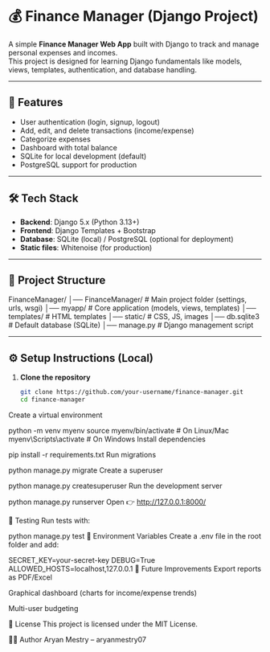# 💰 Finance Manager (Django Project)

A simple **Finance Manager Web App** built with Django to track and manage personal expenses and incomes.  
This project is designed for learning Django fundamentals like models, views, templates, authentication, and database handling.

---

## 🚀 Features
- User authentication (login, signup, logout)
- Add, edit, and delete transactions (income/expense)
- Categorize expenses
- Dashboard with total balance
- SQLite for local development (default)
- PostgreSQL support for production

---

## 🛠️ Tech Stack
- **Backend**: Django 5.x (Python 3.13+)
- **Frontend**: Django Templates + Bootstrap
- **Database**: SQLite (local) / PostgreSQL (optional for deployment)
- **Static files**: Whitenoise (for production)

---

## 📂 Project Structure
FinanceManager/
│── FinanceManager/ # Main project folder (settings, urls, wsgi)
│── myapp/ # Core application (models, views, templates)
│── templates/ # HTML templates
│── static/ # CSS, JS, images
│── db.sqlite3 # Default database (SQLite)
│── manage.py # Django management script


---

## ⚙️ Setup Instructions (Local)

1. **Clone the repository**
   ```bash
   git clone https://github.com/your-username/finance-manager.git
   cd finance-manager
Create a virtual environment

python -m venv myenv
source myenv/bin/activate   # On Linux/Mac
myenv\Scripts\activate      # On Windows
Install dependencies

pip install -r requirements.txt
Run migrations

python manage.py migrate
Create a superuser

python manage.py createsuperuser
Run the development server

python manage.py runserver
Open 👉 http://127.0.0.1:8000/

🧪 Testing
Run tests with:

python manage.py test
🔑 Environment Variables
Create a .env file in the root folder and add:

SECRET_KEY=your-secret-key
DEBUG=True
ALLOWED_HOSTS=localhost,127.0.0.1
📌 Future Improvements
Export reports as PDF/Excel

Graphical dashboard (charts for income/expense trends)

Multi-user budgeting

📜 License
This project is licensed under the MIT License.

👨‍💻 Author
Aryan Mestry – aryanmestry07
